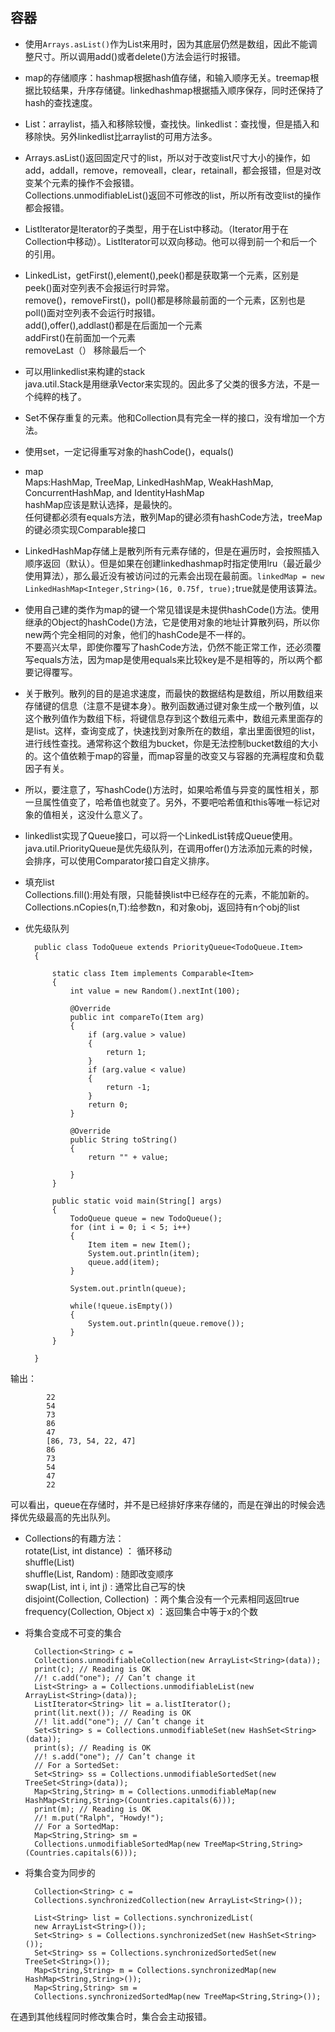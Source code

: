 ## 容器

- 使用```Arrays.asList()```作为List来用时，因为其底层仍然是数组，因此不能调整尺寸。所以调用add()或者delete()方法会运行时报错。

- map的存储顺序：hashmap根据hash值存储，和输入顺序无关。treemap根据比较结果，升序存储键。linkedhashmap根据插入顺序保存，同时还保持了hash的查找速度。

- List：arraylist，插入和移除较慢，查找快。linkedlist：查找慢，但是插入和移除快。另外linkedlist比arraylist的可用方法多。

- Arrays.asList()返回固定尺寸的list，所以对于改变list尺寸大小的操作，如add，addall，remove，removeall，clear，retainall，都会报错，但是对改变某个元素的操作不会报错。  
  Collections.unmodifiableList()返回不可修改的list，所以所有改变list的操作都会报错。

- ListIterator是Iterator的子类型，用于在List中移动。（Iterator用于在Collection中移动）。ListIterator可以双向移动。他可以得到前一个和后一个的引用。

- LinkedList，getFirst(),element(),peek()都是获取第一个元素，区别是peek()面对空列表不会报运行时异常。  
remove()，removeFirst()，poll()都是移除最前面的一个元素，区别也是poll()面对空列表不会运行时报错。    
add(),offer(),addlast()都是在后面加一个元素  
addFirst()在前面加一个元素  
removeLast（） 移除最后一个

- 可以用linkedlist来构建的stack  
java.util.Stack是用继承Vector来实现的。因此多了父类的很多方法，不是一个纯粹的栈了。

- Set不保存重复的元素。他和Collection具有完全一样的接口，没有增加一个方法。

- 使用set，一定记得重写对象的hashCode()，equals()

- map  
Maps:HashMap, TreeMap, LinkedHashMap, WeakHashMap, 
ConcurrentHashMap, and IdentityHashMap  
hashMap应该是默认选择，是最快的。  
任何键都必须有equals方法，散列Map的键必须有hashCode方法，treeMap的键必须实现Comparable接口  

- LinkedHashMap存储上是散列所有元素存储的，但是在遍历时，会按照插入顺序返回（默认）。但是如果在创建linkedhashmap时指定使用lru（最近最少使用算法），那么最近没有被访问过的元素会出现在最前面。```linkedMap = new LinkedHashMap<Integer,String>(16, 0.75f, true);```true就是使用该算法。

- 使用自己建的类作为map的键一个常见错误是未提供hashCode()方法。使用继承的Object的hashCode()方法，它是使用对象的地址计算散列码，所以你new两个完全相同的对象，他们的hashCode是不一样的。  
不要高兴太早，即使你覆写了hashCode方法，仍然不能正常工作，还必须覆写equals方法，因为map是使用equals来比较key是不是相等的，所以两个都要记得覆写。

- 关于散列。散列的目的是追求速度，而最快的数据结构是数组，所以用数组来存储键的信息（注意不是键本身）。散列函数通过键对象生成一个散列值，以这个散列值作为数组下标，将键信息存到这个数组元素中，数组元素里面存的是list。这样，查询变成了，快速找到对象所在的数组，拿出里面很短的list，进行线性查找。通常称这个数组为bucket，你是无法控制bucket数组的大小的。这个值依赖于map的容量，而map容量的改变又与容器的充满程度和负载因子有关。

- 所以，要注意了，写hashCode()方法时，如果哈希值与异变的属性相关，那一旦属性值变了，哈希值也就变了。另外，不要吧哈希值和this等唯一标记对象的值相关，这没什么意义了。

- linkedlist实现了Queue接口，可以将一个LinkedList转成Queue使用。java.util.PriorityQueue是优先级队列，在调用offer()方法添加元素的时候，会排序，可以使用Comparator接口自定义排序。


- 填充list  
Collections.fill():用处有限，只能替换list中已经存在的元素，不能加新的。  
Collections.nCopies(n,T):给参数n，和对象obj，返回持有n个obj的list

- 优先级队列

		public class TodoQueue extends PriorityQueue<TodoQueue.Item>
		{
		
		    static class Item implements Comparable<Item>
		    {
		        int value = new Random().nextInt(100);
		
		        @Override
		        public int compareTo(Item arg)
		        {
		            if (arg.value > value)
		            {
		                return 1;
		            }
		            if (arg.value < value)
		            {
		                return -1;
		            }
		            return 0;
		        }
		
		        @Override
		        public String toString()
		        {
		            return "" + value;
		
		        }
		    }
		
		    public static void main(String[] args)
		    {
		        TodoQueue queue = new TodoQueue();
		        for (int i = 0; i < 5; i++)
		        {
		            Item item = new Item();
		            System.out.println(item);
		            queue.add(item);
		        }
		
		        System.out.println(queue);
		
		        while(!queue.isEmpty())
		        {
		            System.out.println(queue.remove());
		        }
		    }
		
		}

输出：

			22
			54
			73
			86
			47
			[86, 73, 54, 22, 47]
			86
			73
			54
			47
			22

可以看出，queue在存储时，并不是已经排好序来存储的，而是在弹出的时候会选择优先级最高的先出队列。


- Collections的有趣方法：  
rotate(List, int distance) ： 循环移动  
shuffle(List)   
shuffle(List, Random)  : 随即改变顺序  
swap(List, int i, int j)  : 通常比自己写的快  
disjoint(Collection, Collection)  ：两个集合没有一个元素相同返回true  
frequency(Collection, Object x) ：返回集合中等于x的个数

- 将集合变成不可变的集合 

		Collection<String> c = 
		Collections.unmodifiableCollection(new ArrayList<String>(data)); 
		print(c); // Reading is OK 
		//! c.add("one"); // Can’t change it 
		List<String> a = Collections.unmodifiableList(new ArrayList<String>(data)); 
		ListIterator<String> lit = a.listIterator(); 
		print(lit.next()); // Reading is OK 
		//! lit.add("one"); // Can’t change it 
		Set<String> s = Collections.unmodifiableSet(new HashSet<String>(data)); 
		print(s); // Reading is OK 
		//! s.add("one"); // Can’t change it 
		// For a SortedSet: 
		Set<String> ss = Collections.unmodifiableSortedSet(new TreeSet<String>(data)); 
		Map<String,String> m = Collections.unmodifiableMap(new HashMap<String,String>(Countries.capitals(6))); 
		print(m); // Reading is OK 
		//! m.put("Ralph", "Howdy!"); 
		// For a SortedMap: 
		Map<String,String> sm = 
		Collections.unmodifiableSortedMap(new TreeMap<String,String>(Countries.capitals(6)));


- 将集合变为同步的

		Collection<String> c = 
		Collections.synchronizedCollection(new ArrayList<String>()); 
		 
		List<String> list = Collections.synchronizedList( 
		new ArrayList<String>()); 
		Set<String> s = Collections.synchronizedSet(new HashSet<String>()); 
		Set<String> ss = Collections.synchronizedSortedSet(new TreeSet<String>()); 
		Map<String,String> m = Collections.synchronizedMap(new HashMap<String,String>()); 
		Map<String,String> sm = 
		Collections.synchronizedSortedMap(new TreeMap<String,String>());
在遇到其他线程同时修改集合时，集合会主动报错。
